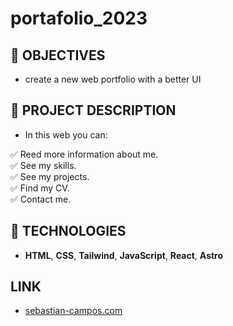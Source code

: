 # portafolio_2023

## **📌 OBJECTIVES**

- create a new web portfolio with a better UI

## **📌 PROJECT DESCRIPTION**
 
- In this web you can:

✅ Reed more information about me.
<br />
✅ See my skills.
<br />
✅ See my projects.
<br />
✅ Find my CV.
<br />
✅ Contact me.
<br />

## **🦾 TECHNOLOGIES**

-  **HTML**, **CSS**, **Tailwind**, **JavaScript**, **React**, **Astro**

## **LINK**

- <a href="https://sebastian-campos.com/" target="_blank">sebastian-campos.com</a>